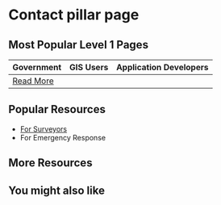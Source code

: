 # Contact pillar page

## Most Popular Level 1 Pages

| Government | GIS Users | Application Developers |
|----------|----------|----------|
| [Read More](level-1/government.md) |          |          |

## Popular Resources

- [For Surveyors](level-1/for-surveyors.md)
- For Emergency Response

## More Resources

## You might also like
